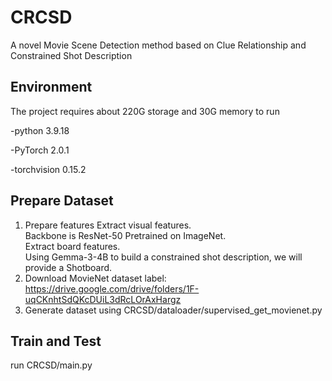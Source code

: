 # CRCSD
A novel Movie Scene Detection method based on Clue Relationship and Constrained Shot Description
## Environment
The project requires about 220G storage and 30G memory to run  

   -python 3.9.18  

   -PyTorch 2.0.1  

   -torchvision 0.15.2  
  
## Prepare Dataset
1. Prepare features
   Extract visual features.  
   Backbone is ResNet-50 Pretrained on ImageNet.  
   Extract board features.  
   Using Gemma-3-4B to build a constrained shot description, we will provide a Shotboard.  
2. Download MovieNet dataset label: https://drive.google.com/drive/folders/1F-uqCKnhtSdQKcDUiL3dRcLOrAxHargz  
3. Generate dataset using CRCSD/dataloader/supervised_get_movienet.py

## Train and Test
run CRCSD/main.py
